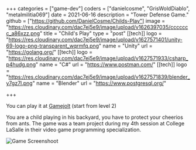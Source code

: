 +++
categories = ["game-dev"]
coders = ["danielcosme", "GrisWoldDiablo", "metalmilitia069"]
date = 2021-06-16
description = "Tower Defense Game."
github = ["https://github.com/DanielCosme/Childs-Play"]
image = "https://res.cloudinary.com/dac7ej5e9/image/upload/v1626397035/ccccccc_a86xzz.png"
title = "Child's Play"
type = "post"
[[tech]]
logo = "https://res.cloudinary.com/dac7ej5e9/image/upload/v1627571401/unity-69-logo-png-transparent_wqrmfq.png"
name = "Unity"
url = "https://golang.org/"
[[tech]]
logo = "https://res.cloudinary.com/dac7ej5e9/image/upload/v1627571933/csharp_p4hudg.png"
name = "C#"
url = "https://www.postman.com/"
[[tech]]
logo = "https://res.cloudinary.com/dac7ej5e9/image/upload/v1627571839/blender_y7gz7l.png"
name = "Blender"
url = "https://www.postgresql.org/"

+++

You can play it at [Gamejolt](https://gamejolt.com/games/childsplay/414607) (start from level 2)

You are a child playing in his backyard, you have to protect your cheerios from ants.
The game was a team project during my 4th session at College LaSalle in their video game programming specialization.

![Game Screenshoot](https://res.cloudinary.com/dac7ej5e9/image/upload/v1625174837/1951522-kiittrqi-v4_y3nu8r.webp)

